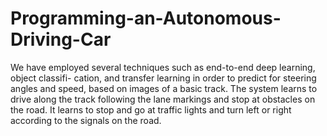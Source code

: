 # Programming-an-Autonomous-Driving-Car
We have employed several techniques such as end-to-end deep learning, object classifi- cation, and transfer learning in order to predict for steering angles and speed, based on images of a basic track. The system learns to drive along the track following the lane markings and stop at obstacles on the road. It learns to stop and go at traffic lights and turn left or right according to the signals on the road.
